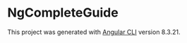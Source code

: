 # NgCompleteGuide

This project was generated with [Angular CLI](https://github.com/angular/angular-cli) version 8.3.21.
